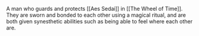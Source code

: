 A man who guards and protects [[Aes Sedai]] in [[The Wheel of Time]]. They are sworn and bonded to each other using a magical ritual, and are both given synesthetic abilities such as being able to feel where each other are.